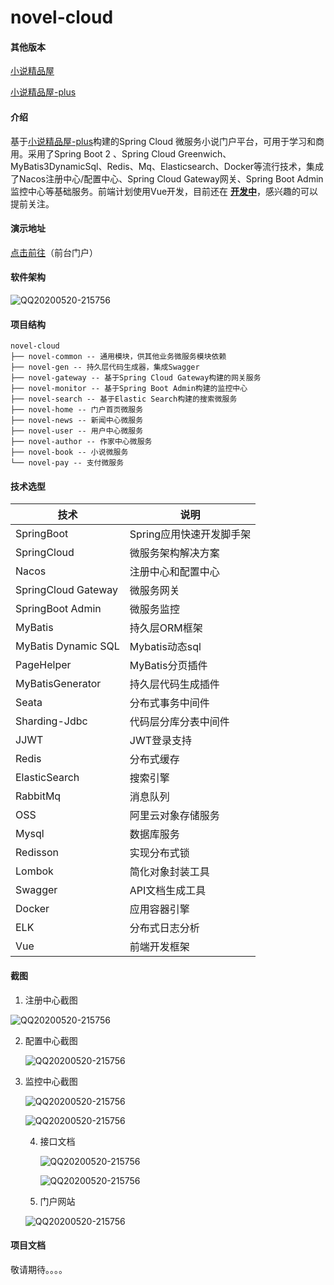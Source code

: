 # novel-cloud

#### 其他版本

[小说精品屋](https://www.oschina.net/p/fiction_house)

[小说精品屋-plus](https://www.oschina.net/p/novel-plus)

#### 介绍

基于[小说精品屋-plus](https://www.oschina.net/p/novel-plus)构建的Spring Cloud 微服务小说门户平台，可用于学习和商用。采用了Spring Boot 2 、Spring Cloud Greenwich、 MyBatis3DynamicSql、Redis、Mq、Elasticsearch、Docker等流行技术，集成了Nacos注册中心/配置中心、Spring Cloud Gateway网关、Spring Boot Admin监控中心等基础服务。前端计划使用Vue开发，目前还在 **<u>开发中</u>**，感兴趣的可以提前关注。

#### 演示地址

[点击前往](http://www.java2nb.com/)（前台门户）

#### 软件架构

![QQ20200520-215756](./assert/小说网站Springcloud架构设计.png)


#### 项目结构

```
novel-cloud
├── novel-common -- 通用模块，供其他业务微服务模块依赖
├── novel-gen -- 持久层代码生成器，集成Swagger
├── novel-gateway -- 基于Spring Cloud Gateway构建的网关服务
├── novel-monitor -- 基于Spring Boot Admin构建的监控中心
├── novel-search -- 基于Elastic Search构建的搜索微服务
├── novel-home -- 门户首页微服务
├── novel-news -- 新闻中心微服务
├── novel-user -- 用户中心微服务
├── novel-author -- 作家中心微服务
├── novel-book -- 小说微服务
└── novel-pay -- 支付微服务
```

#### 技术选型


| 技术                 | 说明                                                         
| --------------------| ---------------------------
| SpringBoot          | Spring应用快速开发脚手架     
| SpringCloud         | 微服务架构解决方案 
| Nacos               | 注册中心和配置中心
| SpringCloud Gateway | 微服务网关
| SpringBoot Admin    | 微服务监控
| MyBatis             | 持久层ORM框架 
| MyBatis Dynamic SQL | Mybatis动态sql
| PageHelper          | MyBatis分页插件
| MyBatisGenerator    | 持久层代码生成插件
| Seata               | 分布式事务中间件
| Sharding-Jdbc       | 代码层分库分表中间件
| JJWT                | JWT登录支持  
| Redis               | 分布式缓存                              
| ElasticSearch       | 搜索引擎                
| RabbitMq            | 消息队列
| OSS                 | 阿里云对象存储服务   
| Mysql               | 数据库服务                 
| Redisson            | 实现分布式锁                                       
| Lombok              | 简化对象封装工具  
| Swagger             | API文档生成工具                                                                              
| Docker              | 应用容器引擎   
| ELK                 | 分布式日志分析   
| Vue                 | 前端开发框架



#### 截图

1. 注册中心截图

![QQ20200520-215756](./assert/QQ20200528-020224.png)

2. 配置中心截图

   ![QQ20200520-215756](./assert/QQ20200528-020357.png)

3. 监控中心截图

   ![QQ20200520-215756](./assert/QQ20200528-020445.png)

   ![QQ20200520-215756](./assert/QQ20200528-020543.png)

   

   4. 接口文档

      ![QQ20200520-215756](./assert/QQ20200528-200023.png)

      ![QQ20200520-215756](./assert/QQ20200528-221348.png)

   5. 门户网站

   ![QQ20200520-215756](./assert/pc_index.png)

   

#### 项目文档

敬请期待。。。。